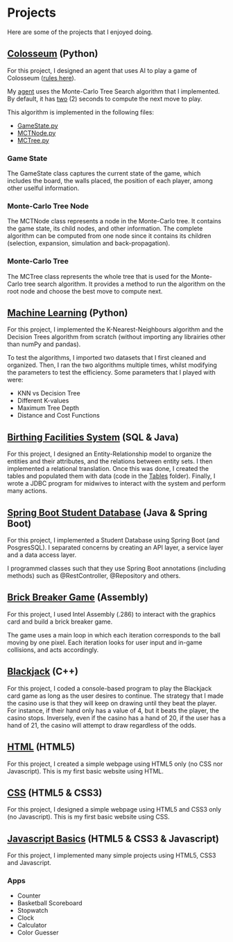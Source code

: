 # Projects

Here are some of the projects that I enjoyed doing.

## [Colosseum](https://github.com/z1chh/AI-Agent) (Python)
For this project, I designed an agent that uses AI to play a game of Colosseum ([rules here](https://github.com/z1chh/z1chh/tree/main/Projects/Colosseum%20-%20AI%20Agent#game-rules)).

My [agent](https://github.com/z1chh/AI-Agent/blob/main/agents/ai_agent.py) uses the Monte-Carlo Tree Search algorithm that I implemented. By default, it has [two](https://github.com/z1chh/AI-Agent/blob/main/agents/ai_agent.py#L49) (2) seconds to compute the next move to play.

This algorithm is implemented in the following files:
* [GameState.py](https://github.com/z1chh/AI-Agent/blob/main/agents/monte_carlo/GameState.py)
* [MCTNode.py](https://github.com/z1chh/AI-Agent/blob/main/agents/monte_carlo/MCTNode.py)
* [MCTree.py](https://github.com/z1chh/AI-Agent/blob/main/agents/monte_carlo/MCTree.py)

### Game State
The GameState class captures the current state of the game, which includes the board, the walls placed, the position of each player, among other uselful information.

### Monte-Carlo Tree Node
The MCTNode class represents a node in the Monte-Carlo tree. It contains the game state, its child nodes, and other information. The complete algorithm can be computed from one node since it contains its children (selection, expansion, simulation and back-propagation).

### Monte-Carlo Tree
The MCTree class represents the whole tree that is used for the Monte-Carlo tree search algorithm. It provides a method to run the algorithm on the root node and choose the best move to compute next.



## [Machine Learning](https://github.com/z1chh/Hepatitis-and-Messidor-Machine-Learning) (Python)
For this project, I implemented the K-Nearest-Neighbours algorithm and the Decision Trees algorithm from scratch (without importing any librairies other than numPy and pandas).

To test the algorithms, I imported two datasets that I first cleaned and organized. Then, I ran the two algorithms multiple times, whilst modifying the parameters to test the efficiency. Some parameters that I played with were:
* KNN vs Decision Tree
* Different K-values
* Maximum Tree Depth
* Distance and Cost Functions



## [Birthing Facilities System](https://github.com/z1chh/Birthing-Facilities-System) (SQL & Java)
For this project, I designed an Entity-Relationship model to organize the entities and their attributes, and the relations between entity sets. I then implemented a relational translation. Once this was done, I created the tables and populated them with data (code in the [Tables](https://github.com/z1chh/Birthing-Facilities-System/tree/main/Tables) folder). Finally, I wrote a JDBC program for midwives to interact with the system and perform many actions.



## [Spring Boot Student Database](https://github.com/z1chh/Spring-Boot-Student-Database) (Java & Spring Boot)
For this project, I implemented a Student Database using Spring Boot (and PosgresSQL). I separated concerns by creating an API layer, a service layer and a data access layer.

I programmed classes such that they use Spring Boot annotations (including methods) such as @RestController, @Repository and others.



## [Brick Breaker Game](https://github.com/z1chh/Brick-Breaker-Game) (Assembly)
For this project, I used Intel Assembly (.286) to interact with the graphics card and build a brick breaker game.

The game uses a main loop in which each iteration corresponds to the ball moving by one pixel. Each iteration looks for user input and in-game collisions, and acts accordingly.

## [Blackjack](https://github.com/z1chh/z1chh/tree/main/Projects/BlackJack) (C++)
For this project, I coded a console-based program to play the Blackjack card game as long as the user desires to continue. The strategy that I made the casino use is that they will keep on drawing until they beat the player. For instance, if their hand only has a value of 4, but it beats the player, the casino stops. Inversely, even if the casino has a hand of 20, if the user has a hand of 21, the casino will attempt to draw regardless of the odds.



## [HTML](https://github.com/z1chh/z1chh/tree/main/Projects/HTML) (HTML5)
For this project, I created a simple webpage using HTML5 only (no CSS nor Javascript). This is my first basic website using HTML.



## [CSS](https://github.com/z1chh/z1chh/tree/main/Projects/CSS) (HTML5 & CSS3)
For this project, I designed a simple webpage using HTML5 and CSS3 only (no Javascript). This is my first basic website using CSS.



## [Javascript Basics](https://github.com/z1chh/z1chh/tree/main/Projects/Javascript-Basics) (HTML5 & CSS3 & Javascript)
For this project, I implemented many simple projects using HTML5, CSS3 and Javascript.

### Apps
* Counter
* Basketball Scoreboard
* Stopwatch
* Clock
* Calculator
* Color Guesser
